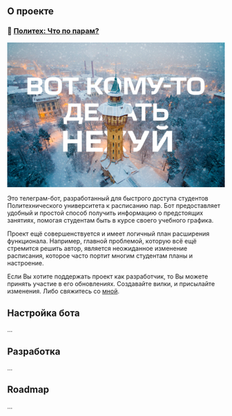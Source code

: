 ## О проекте
### 🌿 [Политех: Что по парам?](https://t.me/Polytech_sch_bot)

![project_preview](https://github.com/simonoffcc/Polytech-Schedule-tg-bot/blob/master/.github/pictures/pic1.png)

Это телеграм-бот, разработанный для быстрого доступа студентов Политехнического университета к расписанию пар. 
Бот предоставляет удобный и простой способ получить информацию о предстоящих занятиях, помогая студентам быть 
в курсе своего учебного графика.

Проект ещё совершенствуется и имеет логичный план расширения функционала. 
Например, главной проблемой, которую всё ещё стремится решить автор, является неожиданное изменение расписания, которое часто портит многим студентам планы и настроение.

Если Вы хотите поддержать проект как разработчик, то Вы можете принять участие в его обновлениях. 
Создавайте вилки, и присылайте изменения. Либо свяжитесь со [мной](https://t.me/simonoffcc).


## Настройка бота

...

## Разработка

...

## Roadmap

...

